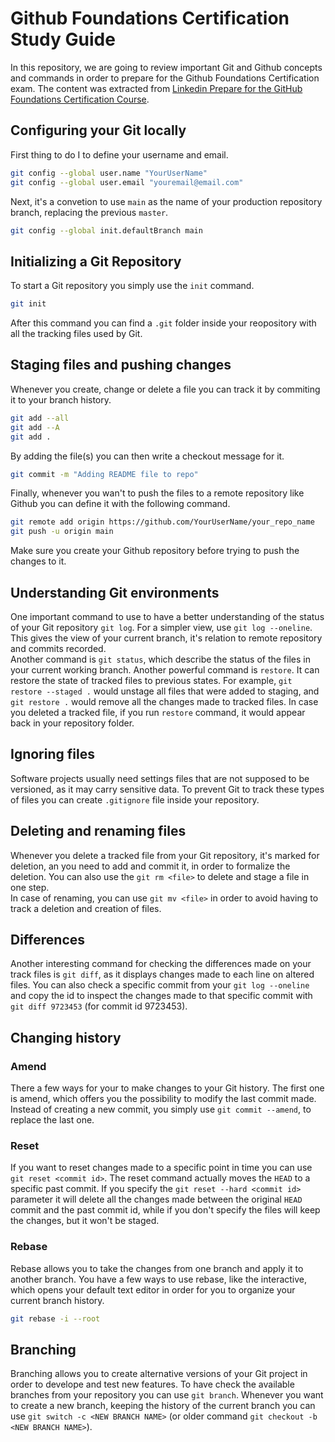 # Github Foundations Certification Study Guide
In this repository, we are going to review important Git and Github concepts and commands in order to prepare for the Github Foundations Certification exam. The content was extracted from [Linkedin Prepare for the GitHub Foundations Certification Course](https://www.linkedin.com/learning/paths/prepare-for-the-github-foundations-certification).

## Configuring your Git locally
First thing to do I to define your username and email.
```bash
git config --global user.name "YourUserName"
git config --global user.email "youremail@email.com"
```
Next, it's a convetion to use `main` as the name of your production repository branch, replacing the previous `master`.
```bash
git config --global init.defaultBranch main
```
## Initializing a Git Repository
To start a Git repository you simply use the `init` command.
```bash
git init
```
After this command you can find a `.git` folder inside your reopository with all the tracking files used by Git.

## Staging files and pushing changes
Whenever you create, change or delete a file you can track it by commiting it to your branch history.
```bash
git add --all
git add --A
git add .
```
By adding the file(s) you can then write a checkout message for it.
```bash
git commit -m "Adding README file to repo"
```
Finally, whenever you wan't to push the files to a remote repository like Github you can define it with the following command.
```bash
git remote add origin https://github.com/YourUserName/your_repo_name
git push -u origin main
```
Make sure you create your Github repository before trying to push the changes to it.

## Understanding Git environments
One important command to use to have a better understanding of the status of your Git repository `git log`. For a simpler view, use `git log --oneline`. This gives the view of your current branch, it's relation to remote repository and commits recorded.<br>
Another command is `git status`, which describe the status of the files in your current working branch.
Another powerful command is `restore`. It can restore the state of tracked files to previous states. For example, `git restore --staged .` would unstage all files that were added to staging, and `git restore .` would remove all the changes made to tracked files. In case you deleted a tracked file, if you run `restore` command, it would appear back in your repository folder.

## Ignoring files
Software projects usually need settings files that are not supposed to be versioned, as it may carry sensitive data. To prevent Git to track these types of files you can create `.gitignore` file inside your repository.

## Deleting and renaming files
Whenever you delete a tracked file from your Git repository, it's marked for deletion, an you need to add and commit it, in order to formalize the deletion. You can also use the `git rm <file>` to delete and stage a file in one step. <br>
In case of renaming, you can use `git mv <file>` in order to avoid having to track a deletion and creation of files.

## Differences
Another interesting command for checking the differences made on your track files is `git diff`, as it displays changes made to each line on altered files. You can also check a specific commit from your `git log --oneline` and copy the id to inspect the changes made to that specific commit with `git diff 9723453` (for commit id 9723453).

## Changing history
### Amend
There a few ways for your to make changes to your Git history. The first one is amend, which offers you the possibility to modify the last commit made. Instead of creating a new commit, you simply use `git commit --amend`, to replace the last one. 

### Reset
If you want to reset changes made to a specific point in time you can use `git reset <commit id>`. The reset command actually moves the `HEAD` to a specific past commit. If you specify the `git reset --hard <commit id>` parameter it will delete all the changes made between the original `HEAD` commit and the past commit id, while if you don't specify the files will keep the changes, but it won't be staged.

### Rebase
Rebase allows you to take the changes from one branch and apply it to another branch. You have a few ways to use rebase, like the interactive, which opens your default text editor in order for you to organize your current branch history.
```bash
git rebase -i --root
```

## Branching
Branching allows you to create alternative versions of your Git project in order to develope and test new features. To have check the available branches from your repository you can use `git branch`. Whenever you want to create a new branch, keeping the history of the current branch you can use `git switch -c <NEW BRANCH NAME>` (or older command `git checkout -b <NEW BRANCH NAME>`).